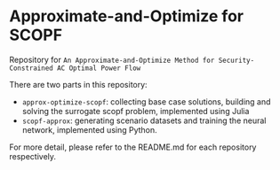 # Approximate-and-Optimize for SCOPF
Repository for `An Approximate-and-Optimize Method for
Security-Constrained AC Optimal Power Flow`

There are two parts in this repository:
- `approx-optimize-scopf`: collecting base case solutions, building and solving the surrogate scopf problem, implemented using Julia
- `scopf-approx`: generating scenario datasets and training the neural network, implemented using Python.

For more detail, please refer to the README.md for each repository respectively.